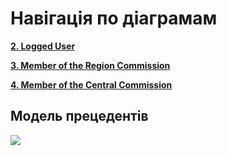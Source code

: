 # Навігація по діаграмам

**[2. Logged User](https://github.com/Scopics/Voting-system/tree/master/documentation/UMLDiagrams/scenarios/LoggedUser)**

**[3. Member of the Region Commission](https://github.com/Scopics/Voting-system/tree/master/documentation/UMLDiagrams/scenarios/MemberRC/)**

**[4. Member of the Central Commission](https://github.com/Scopics/Voting-system/tree/master/documentation/UMLDiagrams/scenarios/MemberCC)**


## Модель прецедентів

![](https://github.com/Scopics/Voting-system/blob/master/documentation/UMLDiagrams/src/VotingSystem.svg)
